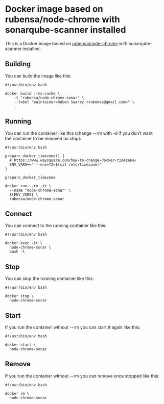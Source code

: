 # Docker image based on rubensa/node-chrome with sonarqube-scanner installed

This is a Docker image based on [rubensa/node-chrome](https://github.com/rubensa/docker-node-chrome) with sonarqube-scanner installed.

## Building

You can build the image like this:

```
#!/usr/bin/env bash

docker build --no-cache \
	-t "rubensa/node-chrome-sonar" \
	--label "maintainer=Ruben Suarez <rubensa@gmail.com>" \
	.
```

## Running

You can run the container like this (change --rm with -d if you don't want the container to be removed on stop):

```
#!/usr/bin/env bash

prepare_docker_timezone() {
  # https://www.waysquare.com/how-to-change-docker-timezone/
  ENV_VARS+=" --env=TZ=$(cat /etc/timezone)"
}

prepare_docker_timezone

docker run --rm -it \
  --name "node-chrome-sonar" \
  ${ENV_VARS} \
  rubensa/node-chrome-sonar
```

## Connect

You can connect to the running container like this:

```
#!/usr/bin/env bash

docker exec -it \
  node-chrome-sonar \
  bash -l
```

## Stop

You can stop the running container like this:

```
#!/usr/bin/env bash

docker stop \
  node-chrome-sonar
```

## Start

If you run the container without --rm you can start it again like this:

```
#!/usr/bin/env bash

docker start \
  node-chrome-sonar
```

## Remove

If you run the container without --rm you can remove once stopped like this:

```
#!/usr/bin/env bash

docker rm \
  node-chrome-sonar
```
